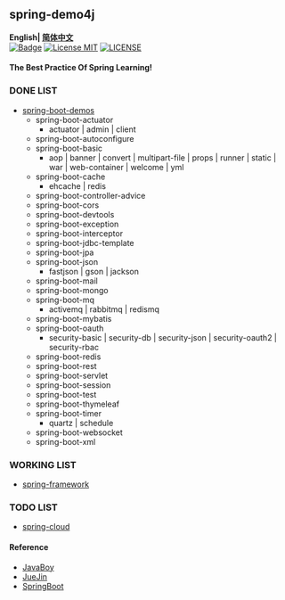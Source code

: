 ## spring-demo4j

**English| [简体中文](https://github.com/xlaser4j/spring-demo4j/blob/master/README.md)**<br>
[![Badge](https://img.shields.io/badge/link-996.icu-%23FF4D5B.svg?style=flat-square)](https://996.icu/#/en_US)
[![License MIT](https://img.shields.io/badge/license-MIT-blue.svg)](https://raw.githubusercontent.com/iluwatar/java-design-patterns/master/LICENSE.md)
[![LICENSE](https://img.shields.io/badge/license-Anti%20996-blue.svg?style=flat-square)](https://github.com/996icu/996.ICU/blob/master/LICENSE)


#### The Best Practice Of Spring Learning!


### DONE LIST
- [spring-boot-demos](https://github.com/xlaser4j/spring-demo4j/tree/master/spring-boot)
  - spring-boot-actuator
    - actuator | admin | client
  - spring-boot-autoconfigure
  - spring-boot-basic
    - aop | banner | convert | multipart-file | props | runner | static | war | web-container | welcome | yml 
  - spring-boot-cache
    - ehcache | redis
  - spring-boot-controller-advice
  - spring-boot-cors
  - spring-boot-devtools
  - spring-boot-exception
  - spring-boot-interceptor
  - spring-boot-jdbc-template
  - spring-boot-jpa
  - spring-boot-json
    - fastjson | gson | jackson
  - spring-boot-mail
  - spring-boot-mongo
  - spring-boot-mq
    - activemq | rabbitmq | redismq
  - spring-boot-mybatis
  - spring-boot-oauth
    - security-basic | security-db | security-json | security-oauth2 | security-rbac 
  - spring-boot-redis
  - spring-boot-rest
  - spring-boot-servlet
  - spring-boot-session
  - spring-boot-test
  - spring-boot-thymeleaf
  - spring-boot-timer
    - quartz | schedule
  - spring-boot-websocket
  - spring-boot-xml
  
  
  
### WORKING LIST
- [spring-framework](https://github.com/xlaser4j/spring-demo4j/tree/master/spring-framework)



### TODO LIST
- [spring-cloud](https://github.com/xlaser4j/spring-demo4j/tree/master/spring-cloud)



#### Reference
* [JavaBoy](https://www.javaboy.org/)
* [JueJin](https://juejin.im/book/5afc2e5f6fb9a07a9b362527)
* [SpringBoot](https://docs.spring.io/spring-boot/docs/2.2.4.RELEASE/reference/htmlsingle/#boot-documentation)

         
         